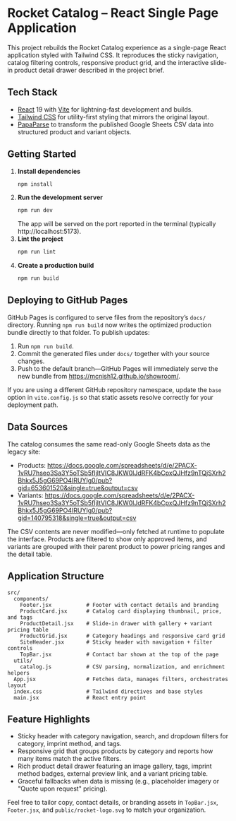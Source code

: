 # Rocket Catalog – React Single Page Application

This project rebuilds the Rocket Catalog experience as a single-page React application styled with Tailwind CSS. It reproduces the sticky navigation, catalog filtering controls, responsive product grid, and the interactive slide-in product detail drawer described in the project brief.

## Tech Stack

- [React](https://react.dev/) 19 with [Vite](https://vite.dev/) for lightning-fast development and builds.
- [Tailwind CSS](https://tailwindcss.com/) for utility-first styling that mirrors the original layout.
- [PapaParse](https://www.papaparse.com/) to transform the published Google Sheets CSV data into structured product and variant objects.

## Getting Started

1. **Install dependencies**
   ```bash
   npm install
   ```
2. **Run the development server**
   ```bash
   npm run dev
   ```
   The app will be served on the port reported in the terminal (typically http://localhost:5173).
3. **Lint the project**
   ```bash
   npm run lint
   ```
4. **Create a production build**
   ```bash
   npm run build
   ```

## Deploying to GitHub Pages

GitHub Pages is configured to serve files from the repository’s `docs/` directory. Running `npm run build` now writes the
optimized production bundle directly to that folder. To publish updates:

1. Run `npm run build`.
2. Commit the generated files under `docs/` together with your source changes.
3. Push to the default branch—GitHub Pages will immediately serve the new bundle from https://mcnish12.github.io/showroom/.

If you are using a different GitHub repository namespace, update the `base` option in `vite.config.js` so that static assets
resolve correctly for your deployment path.

## Data Sources

The catalog consumes the same read-only Google Sheets data as the legacy site:

- Products: <https://docs.google.com/spreadsheets/d/e/2PACX-1vRU7hseo3Sa3Y5oTSb5fIjItVIC8JKW0lJdRFK4bCpxQJHfz9nTQjSXrh2Bhkx5J5gG69PO4IRUYIg0/pub?gid=653601520&single=true&output=csv>
- Variants: <https://docs.google.com/spreadsheets/d/e/2PACX-1vRU7hseo3Sa3Y5oTSb5fIjItVIC8JKW0lJdRFK4bCpxQJHfz9nTQjSXrh2Bhkx5J5gG69PO4IRUYIg0/pub?gid=140795318&single=true&output=csv>

The CSV contents are never modified—only fetched at runtime to populate the interface. Products are filtered to show only approved items, and variants are grouped with their parent product to power pricing ranges and the detail table.

## Application Structure

```
src/
  components/
    Footer.jsx           # Footer with contact details and branding
    ProductCard.jsx      # Catalog card displaying thumbnail, price, and tags
    ProductDetail.jsx    # Slide-in drawer with gallery + variant pricing table
    ProductGrid.jsx      # Category headings and responsive card grid
    SiteHeader.jsx       # Sticky header with navigation + filter controls
    TopBar.jsx           # Contact bar shown at the top of the page
  utils/
    catalog.js           # CSV parsing, normalization, and enrichment helpers
  App.jsx                # Fetches data, manages filters, orchestrates layout
  index.css              # Tailwind directives and base styles
  main.jsx               # React entry point
```

## Feature Highlights

- Sticky header with category navigation, search, and dropdown filters for category, imprint method, and tags.
- Responsive grid that groups products by category and reports how many items match the active filters.
- Rich product detail drawer featuring an image gallery, tags, imprint method badges, external preview link, and a variant pricing table.
- Graceful fallbacks when data is missing (e.g., placeholder imagery or "Quote upon request" pricing).

Feel free to tailor copy, contact details, or branding assets in `TopBar.jsx`, `Footer.jsx`, and `public/rocket-logo.svg` to match your organization.
